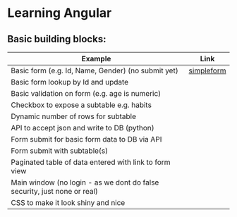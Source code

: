 # Learning Angular

## Basic building blocks:
| Example                                                                  | Link             |
| ------------------------------------------------------------------------ | ---------------- |
| Basic form (e.g. Id, Name, Gender) (no submit yet) |[simpleform](simpleform.html) |
| Basic form lookup by Id and update | |
| Basic validation on form (e.g. age is numeric) | |
| Checkbox to expose a subtable e.g. habits | |
| Dynamic number of rows for subtable | |
| API to accept json and write to DB (python) | |
| Form submit for basic form data to DB via API | |
| Form submit with subtable(s) | |
| Paginated table of data entered with link to form view | |
| Main window (no login - as we dont do false security, just none or real) | |
| CSS to make it look shiny and nice | |
